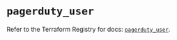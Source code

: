 # `pagerduty_user`

Refer to the Terraform Registry for docs: [`pagerduty_user`](https://registry.terraform.io/providers/pagerduty/pagerduty/3.19.4/docs/resources/user).
